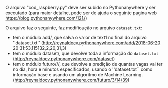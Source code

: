 O arquivo "cod_raspberry.py" deve ser subido no Pythonanywhere y ser executado (para maior detalhe, pode ser de ajuda o seguinte pagina web https://blog.pythonanywhere.com/121/)

O arquivo faz o seguinte, faz modificação no arquivo ``dataset.txt``: 
- tem o módulo add/<text1>, que salva o valor de text1 no final do arquivo ''dataset.txt'' 
  (http://reynaldocv.pythonanywhere.com/add/2018-06-20 20:31:53.115132,2,20,31,3)
- tem o módulo dataset/, que devolve toda a informação do ``dataset.txt``
  (http://reynaldocv.pythonanywhere.com/dataset)
- tem o módulo futuro/<dia>/<hora>/<minutos>, que devolve a predição de quantas vagas vai ter no dia, hora e minutos especificados, usando o ''dataset.txt`` como informação base
e usando um algoritmo de Machine Learning. 
  (http://reynaldocv.pythonanywhere.com/futuro/3/14/39)
